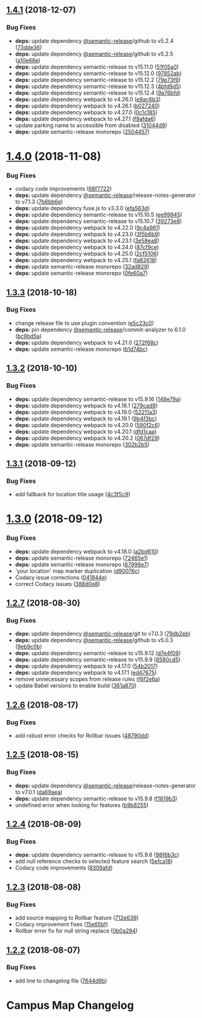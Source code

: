 ## [1.4.1](https://github.com/university-of-york/campus-map/compare/v1.4.0...v1.4.1) (2018-12-07)


### Bug Fixes

* **deps:** update dependency [@semantic-release](https://github.com/semantic-release)/github to v5.2.4 ([73dde36](https://github.com/university-of-york/campus-map/commit/73dde36))
* **deps:** update dependency [@semantic-release](https://github.com/semantic-release)/github to v5.2.5 ([a10e68e](https://github.com/university-of-york/campus-map/commit/a10e68e))
* **deps:** update dependency semantic-release to v15.11.0 ([51f05a0](https://github.com/university-of-york/campus-map/commit/51f05a0))
* **deps:** update dependency semantic-release to v15.12.0 ([97852ab](https://github.com/university-of-york/campus-map/commit/97852ab))
* **deps:** update dependency semantic-release to v15.12.2 ([79e73f9](https://github.com/university-of-york/campus-map/commit/79e73f9))
* **deps:** update dependency semantic-release to v15.12.3 ([4bfd9d5](https://github.com/university-of-york/campus-map/commit/4bfd9d5))
* **deps:** update dependency semantic-release to v15.12.4 ([9a76bfd](https://github.com/university-of-york/campus-map/commit/9a76bfd))
* **deps:** update dependency webpack to v4.26.0 ([e9ac6b3](https://github.com/university-of-york/campus-map/commit/e9ac6b3))
* **deps:** update dependency webpack to v4.26.1 ([b027240](https://github.com/university-of-york/campus-map/commit/b027240))
* **deps:** update dependency webpack to v4.27.0 ([0c1c185](https://github.com/university-of-york/campus-map/commit/0c1c185))
* **deps:** update dependency webpack to v4.27.1 ([f9afda6](https://github.com/university-of-york/campus-map/commit/f9afda6))
* update parking name to accessible from disabled ([31044d9](https://github.com/university-of-york/campus-map/commit/31044d9))
* **deps:** update semantic-release monorepo ([2504457](https://github.com/university-of-york/campus-map/commit/2504457))

# [1.4.0](https://github.com/university-of-york/campus-map/compare/v1.3.3...v1.4.0) (2018-11-08)


### Bug Fixes

* codacy code improvements ([68f7722](https://github.com/university-of-york/campus-map/commit/68f7722))
* **deps:** update dependency [@semantic-release](https://github.com/semantic-release)/release-notes-generator to v7.1.3 ([7b6bb6e](https://github.com/university-of-york/campus-map/commit/7b6bb6e))
* **deps:** update dependency fuse.js to v3.3.0 ([efa563d](https://github.com/university-of-york/campus-map/commit/efa563d))
* **deps:** update dependency semantic-release to v15.10.5 ([ee99945](https://github.com/university-of-york/campus-map/commit/ee99945))
* **deps:** update dependency semantic-release to v15.10.7 ([39273e8](https://github.com/university-of-york/campus-map/commit/39273e8))
* **deps:** update dependency webpack to v4.22.0 ([9c4a961](https://github.com/university-of-york/campus-map/commit/9c4a961))
* **deps:** update dependency webpack to v4.23.0 ([3f5b6b9](https://github.com/university-of-york/campus-map/commit/3f5b6b9))
* **deps:** update dependency webpack to v4.23.1 ([3e58ea8](https://github.com/university-of-york/campus-map/commit/3e58ea8))
* **deps:** update dependency webpack to v4.24.0 ([87cf9ce](https://github.com/university-of-york/campus-map/commit/87cf9ce))
* **deps:** update dependency webpack to v4.25.0 ([2cf5106](https://github.com/university-of-york/campus-map/commit/2cf5106))
* **deps:** update dependency webpack to v4.25.1 ([fa82618](https://github.com/university-of-york/campus-map/commit/fa82618))
* **deps:** update semantic-release monorepo ([32ad829](https://github.com/university-of-york/campus-map/commit/32ad829))
* **deps:** update semantic-release monorepo ([0fe60a7](https://github.com/university-of-york/campus-map/commit/0fe60a7))

## [1.3.3](https://github.com/university-of-york/campus-map/compare/v1.3.2...v1.3.3) (2018-10-18)


### Bug Fixes

* change release file to use plugin convention ([e5c23c0](https://github.com/university-of-york/campus-map/commit/e5c23c0))
* **deps:** pin dependency [@semantic-release](https://github.com/semantic-release)/commit-analyzer to 6.1.0 ([bc9bd5a](https://github.com/university-of-york/campus-map/commit/bc9bd5a))
* **deps:** update dependency webpack to v4.21.0 ([272f68c](https://github.com/university-of-york/campus-map/commit/272f68c))
* **deps:** update semantic-release monorepo ([b1d74bc](https://github.com/university-of-york/campus-map/commit/b1d74bc))

## [1.3.2](https://github.com/university-of-york/campus-map/compare/v1.3.1...v1.3.2) (2018-10-10)


### Bug Fixes

* **deps:** update dependency semantic-release to v15.9.16 ([148e79a](https://github.com/university-of-york/campus-map/commit/148e79a))
* **deps:** update dependency webpack to v4.18.1 ([279cad9](https://github.com/university-of-york/campus-map/commit/279cad9))
* **deps:** update dependency webpack to v4.19.0 ([52211a3](https://github.com/university-of-york/campus-map/commit/52211a3))
* **deps:** update dependency webpack to v4.19.1 ([9b4f3bc](https://github.com/university-of-york/campus-map/commit/9b4f3bc))
* **deps:** update dependency webpack to v4.20.0 ([590f2c6](https://github.com/university-of-york/campus-map/commit/590f2c6))
* **deps:** update dependency webpack to v4.20.1 ([dfd1caa](https://github.com/university-of-york/campus-map/commit/dfd1caa))
* **deps:** update dependency webpack to v4.20.2 ([067df29](https://github.com/university-of-york/campus-map/commit/067df29))
* **deps:** update semantic-release monorepo ([302b2b5](https://github.com/university-of-york/campus-map/commit/302b2b5))

## [1.3.1](https://github.com/university-of-york/campus-map/compare/v1.3.0...v1.3.1) (2018-09-12)


### Bug Fixes

* add fallback for location title usage ([4c3f5c9](https://github.com/university-of-york/campus-map/commit/4c3f5c9))

# [1.3.0](https://github.com/university-of-york/campus-map/compare/v1.2.7...v1.3.0) (2018-09-12)


### Bug Fixes

* **deps:** update dependency webpack to v4.18.0 ([a2bd610](https://github.com/university-of-york/campus-map/commit/a2bd610))
* **deps:** update semantic-release monorepo ([72465e1](https://github.com/university-of-york/campus-map/commit/72465e1))
* **deps:** update semantic-release monorepo ([67998e7](https://github.com/university-of-york/campus-map/commit/67998e7))
* 'your location' map marker duplication ([d90076c](https://github.com/university-of-york/campus-map/commit/d90076c))
* Codacy issue corrections ([041844e](https://github.com/university-of-york/campus-map/commit/041844e))
* correct Codacy issues ([388d0e8](https://github.com/university-of-york/campus-map/commit/388d0e8))

## [1.2.7](https://github.com/university-of-york/campus-map/compare/v1.2.6...v1.2.7) (2018-08-30)


### Bug Fixes

* **deps:** update dependency [@semantic-release](https://github.com/semantic-release)/git to v7.0.3 ([79db2eb](https://github.com/university-of-york/campus-map/commit/79db2eb))
* **deps:** update dependency [@semantic-release](https://github.com/semantic-release)/github to v5.0.3 ([9eb9c0b](https://github.com/university-of-york/campus-map/commit/9eb9c0b))
* **deps:** update dependency semantic-release to v15.9.12 ([d7e4f09](https://github.com/university-of-york/campus-map/commit/d7e4f09))
* **deps:** update dependency semantic-release to v15.9.9 ([8580cd5](https://github.com/university-of-york/campus-map/commit/8580cd5))
* **deps:** update dependency webpack to v4.17.0 ([54b2017](https://github.com/university-of-york/campus-map/commit/54b2017))
* **deps:** update dependency webpack to v4.17.1 ([ed47675](https://github.com/university-of-york/campus-map/commit/ed47675))
* remove unnecessary scopes from release rules ([f6f2e6a](https://github.com/university-of-york/campus-map/commit/f6f2e6a))
* update Babel versions to enable build ([361a870](https://github.com/university-of-york/campus-map/commit/361a870))

## [1.2.6](https://github.com/university-of-york/campus-map/compare/v1.2.5...v1.2.6) (2018-08-17)


### Bug Fixes

* add robust error checks for Rollbar issues ([48790dd](https://github.com/university-of-york/campus-map/commit/48790dd))

## [1.2.5](https://github.com/university-of-york/campus-map/compare/v1.2.4...v1.2.5) (2018-08-15)


### Bug Fixes

* **deps:** update dependency [@semantic-release](https://github.com/semantic-release)/release-notes-generator to v7.0.1 ([da69aea](https://github.com/university-of-york/campus-map/commit/da69aea))
* **deps:** update dependency semantic-release to v15.9.8 ([f1619b3](https://github.com/university-of-york/campus-map/commit/f1619b3))
* undefined error when looking for features ([b9b8255](https://github.com/university-of-york/campus-map/commit/b9b8255))

## [1.2.4](https://github.com/university-of-york/campus-map/compare/v1.2.3...v1.2.4) (2018-08-09)


### Bug Fixes

* **deps:** update dependency semantic-release to v15.9.6 ([98f6b3c](https://github.com/university-of-york/campus-map/commit/98f6b3c))
* add null reference checks to selected feature search ([5efca18](https://github.com/university-of-york/campus-map/commit/5efca18))
* Codacy code improvements ([8309afd](https://github.com/university-of-york/campus-map/commit/8309afd))

## [1.2.3](https://github.com/university-of-york/campus-map/compare/v1.2.2...v1.2.3) (2018-08-08)


### Bug Fixes

* add source mapping to Rollbar feature ([712e639](https://github.com/university-of-york/campus-map/commit/712e639))
* Codacy improvement fixes ([15e65bf](https://github.com/university-of-york/campus-map/commit/15e65bf))
* Rollbar error fix for null string replace ([0b0a294](https://github.com/university-of-york/campus-map/commit/0b0a294))

## [1.2.2](https://github.com/university-of-york/campus-map/compare/v1.2.1...v1.2.2) (2018-08-07)


### Bug Fixes

* add line to changelog file ([7644d9b](https://github.com/university-of-york/campus-map/commit/7644d9b))

# Campus Map Changelog
